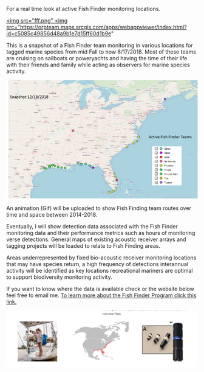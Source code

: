 
For a real time look at active Fish Finder monitoring locations.

<a href="https://orpteam.maps.arcgis.com/apps/webappviewer/index.html?id=c5085c49856d48a9b1e7d15ff60d1b9e" target="_blank"><img src="fff.png" 
<a href="fff.png" target="_blank"><img src="https://orpteam.maps.arcgis.com/apps/webappviewer/index.html?id=c5085c49856d48a9b1e7d15ff60d1b9e"   
  
 This is a snapshot of a Fish Finder team monitoring in various locations for tagged marine species from mid Fall to now 8/17/2018. Most of these teams are cruising on sailboats or poweryachts and having the time of their life with their friends and family while acting as observers for marine species activity.

![alt text](snapshot.PNG)

An animation (Gif) will be uploaded to show Fish Finding team routes over time and space between 2014-2018.

Eventually, I will show detection data associated with the Fish Finder monitoring data and their performance metrics such as hours of monitoring verse detections. General maps of existing acoustic receiver arrays and tagging projects will be loaded to relate to Fish Finding areas.

Areas underrepresented by fixed bio-acoustic receiver monitoring locations that may have species return, a high frequency of detections interannual activity will be identified as key locations recreational mariners are optimal to support biodiversity monitoring activity.

If you want to know where the data is available check or the website below feel free to email me. 
[To learn more about the Fish Finder Program click this link.](http://www.oceanresearchproject.org/programs/science/citizen-science/)



![alt text](eh.PNG)

